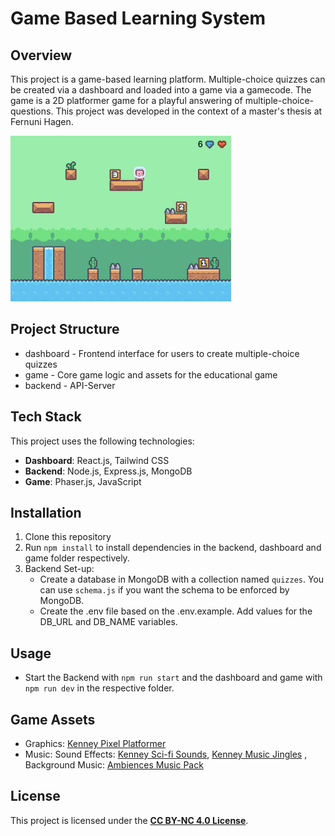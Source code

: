 # Game Based Learning System

## Overview
This project is a game-based learning platform. Multiple-choice quizzes can be created via a dashboard and loaded into a game via a gamecode. The game is a 2D platformer game for a playful answering of multiple-choice-questions. This project was developed in the context of a master's thesis at Fernuni Hagen.


<img src="game-preview.png" width="70%">

## Project Structure
- dashboard - Frontend interface for users to create multiple-choice quizzes
- game - Core game logic and assets for the educational game
- backend - API-Server

## Tech Stack

This project uses the following technologies:

- **Dashboard**: React.js, Tailwind CSS
- **Backend**: Node.js, Express.js, MongoDB
- **Game**: Phaser.js, JavaScript

## Installation
1. Clone this repository
2. Run `npm install` to install dependencies in the backend, dashboard and game folder respectively.
3. Backend Set-up:
    - Create a database in MongoDB with a collection named `quizzes`. You can use `schema.js` if you want the schema to be enforced by MongoDB.
    - Create the .env file based on the .env.example. Add values for the DB_URL and DB_NAME variables.


## Usage
- Start the Backend with `npm run start` and the dashboard and game with `npm run dev` in the respective folder.

## Game Assets
- Graphics: [Kenney Pixel Platformer](https://www.kenney.nl/assets/pixel-platformer)
- Music: Sound Effects: [Kenney Sci-fi Sounds](https://www.kenney.nl/assets/sci-fi-sounds), [Kenney Music Jingles](https://www.kenney.nl/assets/music-jingles)
, Background Music: [Ambiences Music Pack](https://jdsherbert.itch.io/ambiences-music-pack)

## License
This project is licensed under the **[CC BY-NC 4.0 License](https://creativecommons.org/licenses/by-nc/4.0/)**.